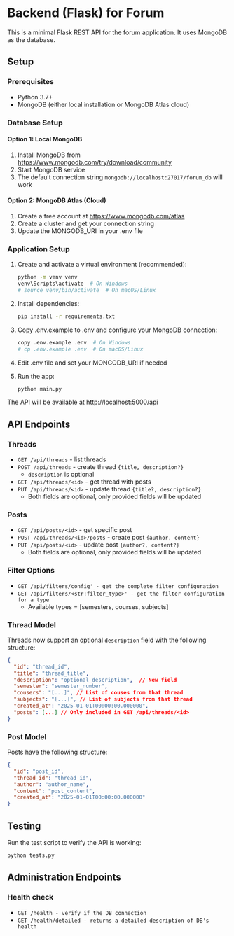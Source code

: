 # Backend (Flask) for Forum

This is a minimal Flask REST API for the forum application. It uses MongoDB as the database.

## Setup

### Prerequisites
- Python 3.7+
- MongoDB (either local installation or MongoDB Atlas cloud)

### Database Setup

#### Option 1: Local MongoDB
1. Install MongoDB from https://www.mongodb.com/try/download/community
2. Start MongoDB service
3. The default connection string `mongodb://localhost:27017/forum_db` will work

#### Option 2: MongoDB Atlas (Cloud)
1. Create a free account at https://www.mongodb.com/atlas
2. Create a cluster and get your connection string
3. Update the MONGODB_URI in your .env file

### Application Setup

1. Create and activate a virtual environment (recommended):
   ```bash
   python -m venv venv
   venv\Scripts\activate  # On Windows
   # source venv/bin/activate  # On macOS/Linux
   ```

2. Install dependencies:
   ```bash
   pip install -r requirements.txt
   ```

3. Copy .env.example to .env and configure your MongoDB connection:
   ```bash
   copy .env.example .env  # On Windows
   # cp .env.example .env  # On macOS/Linux
   ```

4. Edit .env file and set your MONGODB_URI if needed

5. Run the app:
   ```bash
   python main.py
   ```

The API will be available at http://localhost:5000/api

## API Endpoints

### Threads
- `GET /api/threads` - list threads
- `POST /api/threads` - create thread `{title, description?}`
  - `description` is optional
- `GET /api/threads/<id>` - get thread with posts
- `PUT /api/threads/<id>` - update thread `{title?, description?}`
  - Both fields are optional, only provided fields will be updated

### Posts
- `GET /api/posts/<id>` - get specific post  
- `POST /api/threads/<id>/posts` - create post `{author, content}`
- `PUT /api/posts/<id>` - update post `{author?, content?}`
  - Both fields are optional, only provided fields will be updated

### Filter Options
- `GET /api/filters/config' - get the complete filter configuration`
- `GET /api/filters/<str:filter_type>' - get the filter configuration for a type`
  - Available types = [semesters, courses, subjects]

### Thread Model
Threads now support an optional `description` field with the following structure:
```json
{
  "id": "thread_id",
  "title": "thread_title",
  "description": "optional_description",  // New field
  "semester": "semester_number",
  "cousers": "[...]", // List of couses from that thread 
  "subjects": "[...]", // List of subjects from that thread 
  "created_at": "2025-01-01T00:00:00.000000",
  "posts": [...] // Only included in GET /api/threads/<id>
}
```

### Post Model
Posts have the following structure:
```json
{
  "id": "post_id",
  "thread_id": "thread_id", 
  "author": "author_name",
  "content": "post_content",
  "created_at": "2025-01-01T00:00:00.000000"
}
```

## Testing
Run the test script to verify the API is working:
```bash
python tests.py
```

## Administration Endpoints

### Health check

- `GET /health - verify if the DB connection`
- `GET /health/detailed - returns a detailed description of DB's health`
